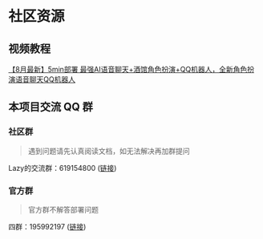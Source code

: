 # 社区资源


## 视频教程

 [【8月最新】5min部署 最强AI语音聊天+酒馆角色扮演+QQ机器人，全新角色扮演语音聊天QQ机器人](https://www.bilibili.com/video/BV1vypZeBEW1/?share_source=copy_web&vd_source=1335a044d4fd926920999a0e3ba0a731)


## 本项目交流 QQ 群

### 社区群

> 遇到问题请先认真阅读文档，如无法解决再加群提问

Lazy的交流群：619154800 ([链接](https://qm.qq.com/q/1K9GjQuza))

### 官方群

> 官方群不解答部署问题

四群：195992197 ([链接](https://qm.qq.com/cgi-bin/qm/qr?_wv=1027&k=cSekvWmyezfCE4O8gXS7lSjkmPinjzpP&authKey=G4jHfz2%2BtQawxCRhn1ZRrQiI8bTvlepQubZL6F9fymFuz8jqZZ4FkYh6lhKLMCd9&noverify=0&group_code=195992197))